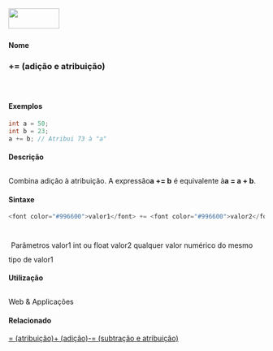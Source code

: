 <img height="40" src="../images/1pix.gif" width="100"/>
<img height="1" src="../images/1pix.gif" width="20"/>
<img height="1" src="../images/1pix.gif" width="555"/>

#### Nome
### += (adição e atribuição)
<img height="25" src="../images/1pix.gif" width="1"/>

#### Exemplos

```pde
int a = 50; 
int b = 23; 
a += b; // Atribui 73 à "a" 

```

#### Descrição
Combina adição à atribuição. A expressão**a += b** é equivalente à**a = a + b**.
<img height="25" src="../images/1pix.gif" width="1"/>

#### Sintaxe
```pde
<font color="#996600">valor1</font> += <font color="#996600">valor2</font>
            
```
<img height="25" src="../images/1pix.gif" width="1"/>
Parâmetros
valor1
int ou float
valor2
qualquer valor numérico do mesmo tipo de valor1
<img height="25" src="../images/1pix.gif" width="1"/>

#### Utilização

	
Web & Applicações
<img height="25" src="../images/1pix.gif" width="1"/>

#### Relacionado
[= (atribuição)](assign)[+ (adição)](addition)[-= (subtração e atribuição)](subtractassign)
